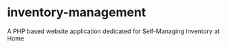 # inventory-management
A PHP based website application dedicated for Self-Managing Inventory at Home
